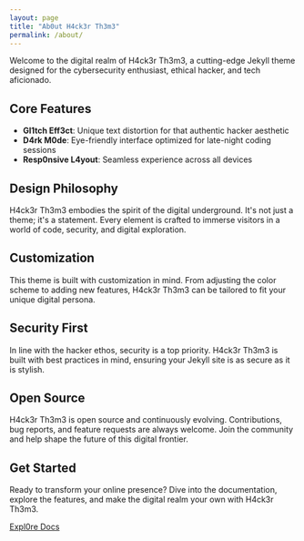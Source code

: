 ```yaml
---
layout: page
title: "Ab0ut H4ck3r Th3m3"
permalink: /about/
---
```


Welcome to the digital realm of H4ck3r Th3m3, a cutting-edge Jekyll theme designed for the cybersecurity enthusiast, ethical hacker, and tech aficionado.

## Core Features

- **Gl1tch Eff3ct**: Unique text distortion for that authentic hacker aesthetic
- **D4rk M0de**: Eye-friendly interface optimized for late-night coding sessions
- **Resp0nsive L4yout**: Seamless experience across all devices

## Design Philosophy

H4ck3r Th3m3 embodies the spirit of the digital underground. It's not just a theme; it's a statement. Every element is crafted to immerse visitors in a world of code, security, and digital exploration.

## Customization

This theme is built with customization in mind. From adjusting the color scheme to adding new features, H4ck3r Th3m3 can be tailored to fit your unique digital persona.

## Security First

In line with the hacker ethos, security is a top priority. H4ck3r Th3m3 is built with best practices in mind, ensuring your Jekyll site is as secure as it is stylish.

## Open Source

H4ck3r Th3m3 is open source and continuously evolving. Contributions, bug reports, and feature requests are always welcome. Join the community and help shape the future of this digital frontier.

## Get Started

Ready to transform your online presence? Dive into the documentation, explore the features, and make the digital realm your own with H4ck3r Th3m3.

<a href="#" class="glitch-link" data-text="Expl0re Docs">Expl0re Docs</a>
